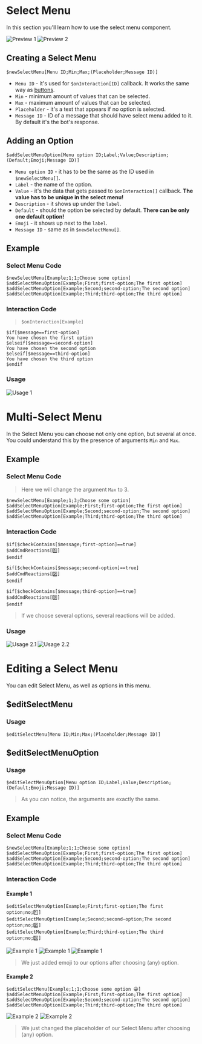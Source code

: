 # Select Menu
In this section you'll learn how to use the select menu component.

![Preview 1](https://user-images.githubusercontent.com/70456337/194143249-eb32bed6-5fc9-4d7b-b88c-65b37dfcbfc9.png)
![Preview 2](https://user-images.githubusercontent.com/70456337/194143111-bf128046-3428-4226-840d-9ea4b0569677.png)

## Creating a Select Menu
```
$newSelectMenu[Menu ID;Min;Max;(Placeholder;Message ID)]
```
- `Menu ID` - it's used for `$onInteraction[ID]` callback. It works the same way as [buttons](./buttons.md).
- `Min` - minimum amount of values that can be selected.
- `Max` - maximum amount of values that can be selected.
- `Placeholder` - it's a text that appears if no option is selected.
- `Message ID` - ID of a message that should have select menu added to it. By default it's the bot's response.

## Adding an Option
```
$addSelectMenuOption[Menu option ID;Label;Value;Description;(Default;Emoji;Message ID)]
```
- `Menu option ID` - it has to be the same as the ID used in `$newSelectMenu[]`.
- `Label` - the name of the option.
- `Value` - it's the data that gets passed to `$onInteraction[]` callback. **The value has to be unique in the select menu!**
- `Description` - it shows up under the `label`.
- `Default` - should the option be selected by default. **There can be only one default option!**
- `Emoji` - it shows up next to the `label`.
- `Message ID` - same as in `$newSelectMenu[]`.

## Example
### Select Menu Code
```
$newSelectMenu[Example;1;1;Choose some option]
$addSelectMenuOption[Example;First;first-option;The first option]
$addSelectMenuOption[Example;Second;second-option;The second option]
$addSelectMenuOption[Example;Third;third-option;The third option]
```
### Interaction Code
> `$onInteraction[Example]`
```
$if[$message==first-option]
You have chosen the first option
$elseif[$message==second-option]
You have chosen the second option
$elseif[$message==third-option]
You have chosen the third option
$endif
```
### Usage
![Usage 1](https://user-images.githubusercontent.com/70456337/194143799-a48e72cb-5947-4657-99d3-d4bafaef5eb5.png)
# Multi-Select Menu
In the Select Menu you can choose not only one option, but several at once.
You could understand this by the presence of arguments `Min` and `Max`.

## Example
### Select Menu Code
> Here we will change the argument `Max` to 3.
```
$newSelectMenu[Example;1;3;Choose some option]
$addSelectMenuOption[Example;First;first-option;The first option]
$addSelectMenuOption[Example;Second;second-option;The second option]
$addSelectMenuOption[Example;Third;third-option;The third option]
```
### Interaction Code
```
$if[$checkContains[$message;first-option]==true]
$addCmdReactions[1️⃣]
$endif

$if[$checkContains[$message;second-option]==true]
$addCmdReactions[2️⃣]
$endif

$if[$checkContains[$message;third-option]==true]
$addCmdReactions[3️⃣]
$endif
```
> If we choose several options, several reactions will be added.
### Usage
![Usage 2.1](https://user-images.githubusercontent.com/70456337/194145414-33fa645f-c3ac-4105-95d9-4edc89fcfae5.png)
![Usage 2.2](https://user-images.githubusercontent.com/70456337/194145159-6c2996f1-7dbc-4fa3-90e0-9a0b8f5c2d9e.png)

# Editing a Select Menu
You can edit Select Menu, as well as options in this menu.
## $editSelectMenu
### Usage
```
$editSelectMenu[Menu ID;Min;Max;(Placeholder;Message ID)]
```
## $editSelectMenuOption
### Usage
```
$editSelectMenuOption[Menu option ID;Label;Value;Description;(Default;Emoji;Message ID)]
```

> As you can notice, the arguments are exactly the same.

## Example
### Select Menu Code
```
$newSelectMenu[Example;1;1;Choose some option]
$addSelectMenuOption[Example;First;first-option;The first option]
$addSelectMenuOption[Example;Second;second-option;The second option]
$addSelectMenuOption[Example;Third;third-option;The third option]
```
### Interaction Code
#### Example 1
```
$editSelectMenuOption[Example;First;first-option;The first option;no;1️⃣]
$editSelectMenuOption[Example;Second;second-option;The second option;no;2️⃣]
$editSelectMenuOption[Example;Third;third-option;The third option;no;3️⃣]
```
![Example 1](https://user-images.githubusercontent.com/70456337/194148923-a25962f8-544d-4744-8a5c-876d9455eaa3.png)
![Example 1](https://user-images.githubusercontent.com/70456337/194149283-42724349-84d1-4d70-b8e6-d4b58e8c365f.png)
![Example 1](https://user-images.githubusercontent.com/70456337/194149485-750c15e8-2a3c-46d0-857b-493178b9468c.png)
> We just added emoji to our options after choosing (any) option.
#### Example 2
```
$editSelectMenu[Example;1;1;Choose some option 😀]
$addSelectMenuOption[Example;First;first-option;The first option]
$addSelectMenuOption[Example;Second;second-option;The second option]
$addSelectMenuOption[Example;Third;third-option;The third option]
```
![Example 2](https://user-images.githubusercontent.com/70456337/194151805-879cca9b-e970-4e32-bd70-fb5f9010fd97.png)
![Example 2](https://user-images.githubusercontent.com/70456337/194151852-70c8d754-e6cd-4269-982c-af03c6c3ba3c.png)
> We just changed the placeholder of our Select Menu after choosing (any) option.
